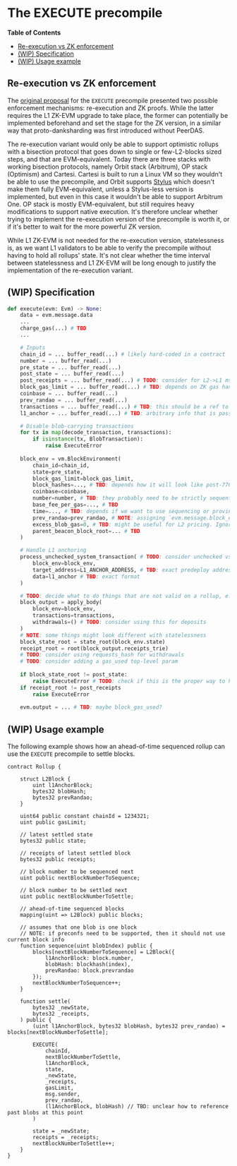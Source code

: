 # The EXECUTE precompile

<!-- START doctoc generated TOC please keep comment here to allow auto update -->
<!-- DON'T EDIT THIS SECTION, INSTEAD RE-RUN doctoc TO UPDATE -->
**Table of Contents**

- [Re-execution vs ZK enforcement](#re-execution-vs-zk-enforcement)
- [(WIP) Specification](#wip-specification)
- [(WIP) Usage example](#wip-usage-example)

<!-- END doctoc generated TOC please keep comment here to allow auto update -->
## Re-execution vs ZK enforcement

The [original proposal](https://ethresear.ch/t/native-rollups-superpowers-from-l1-execution/21517) for the `EXECUTE` precompile presented two possible enforcement mechanisms: re-execution and ZK proofs. While the latter requires the L1 ZK-EVM upgrade to take place, the former can potentially be implemented beforehand and set the stage for the ZK version, in a similar way that proto-danksharding was first introduced without PeerDAS.

The re-execution variant would only be able to support optimistic rollups with a bisection protocol that goes down to single or few-L2-blocks sized steps, and that are EVM-equivalent. Today there are three stacks with working bisection protocols, namely Orbit stack (Arbitrum), OP stack (Optimism) and Cartesi. Cartesi is built to run a Linux VM so they wouldn't be able to use the precompile, and Orbit supports [Stylus](https://arbitrum.io/stylus) which doesn't make them fully EVM-equivalent, unless a Stylus-less version is implemented, but even in this case it wouldn't be able to support Arbitrum One. OP stack is mostly EVM-equivalent, but still requires heavy modifications to support native execution. It's therefore unclear whether trying to implement the re-execution version of the precompile is worth it, or if it's better to wait for the more powerful ZK version.

While L1 ZK-EVM is not needed for the re-execution version, statelessness is, as we want L1 validators to be able to verify the precompile without having to hold all rollups' state. It's not clear whether the time interval between statelessness and L1 ZK-EVM will be long enough to justify the implementation of the re-execution variant.

## (WIP) Specification

```python
def execute(evm: Evm) -> None:
	data = evm.message.data
	...
	charge_gas(...) # TBD
	...

    # Inputs
	chain_id = ... buffer_read(...) # likely hard-coded in a contract
	number = ... buffer_read(...)
	pre_state = ... buffer_read(...)
	post_state = ... buffer_read(...)
	post_receipts = ... buffer_read(...) # TODO: consider for L2->L1 msgs
	block_gas_limit = ... buffer_read(...) # TBD: depends on ZK gas handling
	coinbase = ... buffer_read(...)
    prev_randao = ... buffer_read(...)
	transactions = ... buffer_read(...) # TBD: this should be a ref to blobs
    l1_anchor = ... buffer_read(...) # TBD: arbitrary info that is passed from L1 to L2 storage

    # Disable blob-carrying transactions
    for tx in map(decode_transaction, transactions):
        if isinstance(tx, BlobTransaction):
            raise ExecuteError
	
	block_env = vm.BlockEnvironment(
		chain_id=chain_id,
		state=pre_state,
		block_gas_limit=block_gas_limit,
		block_hashes=..., # TBD: depends how it will look like post-7709
		coinbase=coinbase,
		number=number, # TBD: they probably need to be strictly sequential
		base_fee_per_gas=..., # TBD
		time=..., # TBD: depends if we want to use sequencing or proving time 
		prev_randao=prev_randao, # NOTE: assigning `evm.message.block_env.prev_randao` prevents ahead-of-time sequencing
		excess_blob_gas=0, # TBD: might be useful for L2 pricing. Ignored for now
		parent_beacon_block_root=... # TBD
    )

    # Handle L1 anchoring
    process_unchecked_system_transaction( # TODO: consider unchecked vs checked and gas accounting if the predeploy is custom
        block_env=block_env,
        target_address=L1_ANCHOR_ADDRESS, # TBD: exact predeploy address + implementation. Also: does it even need to be a fixed address?
        data=l1_anchor # TBD: exact format
    )

	# TODO: decide what to do things that are not valid on a rollup, e.g. blobs
	block_output = apply_body(
		block_env=block_env,
		transactions=transactions,
		withdrawals=() # TODO: consider using this for deposits
	)
	# NOTE: some things might look different with statelessness
	block_state_root = state_root(block_env.state)
	receipt_root = root(block_output.receipts_trie)
	# TODO: consider using requests_hash for withdrawals
	# TODO: consider adding a gas_used top-level param
	
	if block_state_root != post_state:
		raise ExecuteError # TODO: check if this is the proper way to handle errs
	if receipt_root != post_receipts
		raise ExecuteError
	
	evm.output = ... # TBD: maybe block_gas_used?

```

## (WIP) Usage example

The following example shows how an ahead-of-time sequenced rollup can use the `EXECUTE` precompile to settle blocks.

```solidity
contract Rollup {

    struct L2Block {
        uint l1AnchorBlock;
        bytes32 blobHash;
        bytes32 prevRandao;
    }

	uint64 public constant chainId = 1234321;
	uint public gasLimit;
	
	// latest settled state
	bytes32 public state;
	
	// receipts of latest settled block
	bytes32 public receipts;
	
	// block number to be sequenced next
	uint public nextBlockNumberToSequence;

    // block number to be settled next
    uint public nextBlockNumberToSettle;
	
	// ahead-of-time sequenced blocks
	mapping(uint => L2Block) public blocks;
	
    // assumes that one blob is one block
    // NOTE: if preconfs need to be supported, then it should not use current block info
	function sequence(uint blobIndex) public {
		blocks[nextBlockNumberToSequence] = L2Block({
            l1AnchorBlock: block.number,
            blobHash: blockhash(index),
            prevRandao: block.prevrandao
        });
        nextBlockNumberToSequence++;
	}
	
	function settle(
		bytes32 _newState,
		bytes32 _receipts,
	) public {
        (uint l1AnchorBlock, bytes32 blobHash, bytes32 prev_randao) = blocks[nextBlockNumberToSettle];

		EXECUTE(
			chainId,
			nextBlockNumberToSettle,
            l1AnchorBlock,
			state,
			_newState,
			_receipts,
			gasLimit,
			msg.sender,
            prev_randao,
			(l1AnchorBlock, blobHash) // TBD: unclear how to reference past blobs at this point
		)

		state = _newState;
		receipts = _receipts;
        nextBlockNumberToSettle++;
	}
}

```
